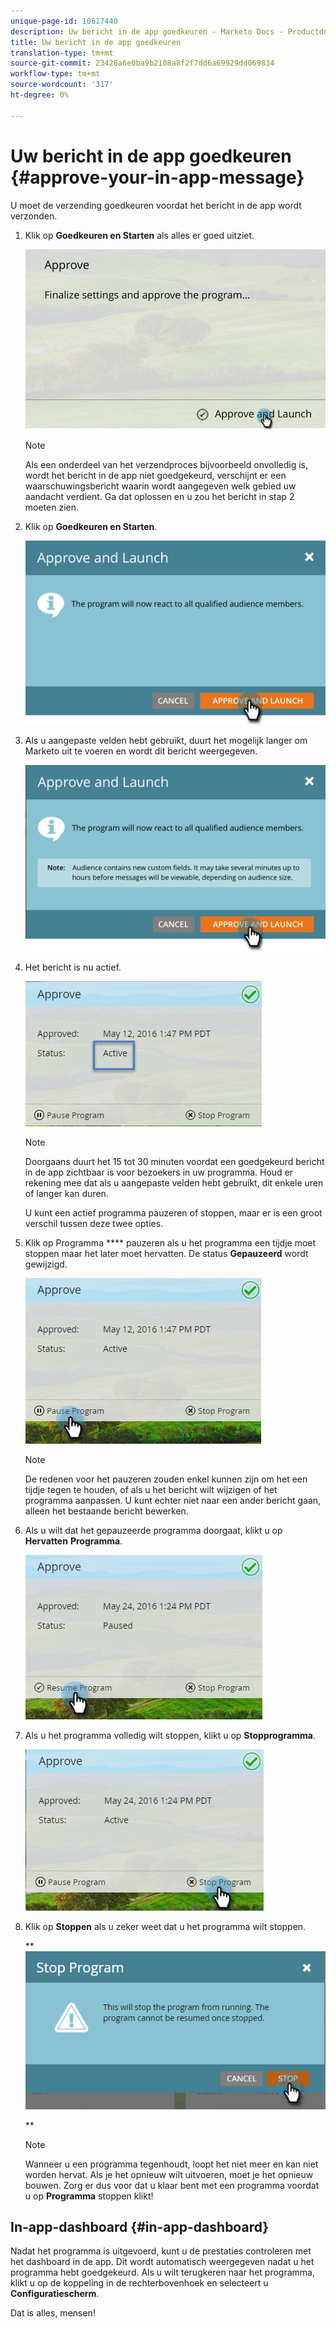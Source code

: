 ```yaml
---
unique-page-id: 10617440
description: Uw bericht in de app goedkeuren - Marketo Docs - Productdocumentatie
title: Uw bericht in de app goedkeuren
translation-type: tm+mt
source-git-commit: 23428a6e0ba9b2108a8f2f7dd6a69929dd069834
workflow-type: tm+mt
source-wordcount: '317'
ht-degree: 0%

---
```



# Uw bericht in de app goedkeuren {#approve-your-in-app-message}

U moet de verzending goedkeuren voordat het bericht in de app wordt verzonden.

1. Klik op **Goedkeuren en Starten** als alles er goed uitziet.

   ![](assets/pasted-image-at-2016-05-31-02-08-pm-281-29.png)

   >[!NOTE]
   >
   >Als een onderdeel van het verzendproces bijvoorbeeld onvolledig is, wordt het bericht in de app niet goedgekeurd, verschijnt er een waarschuwingsbericht waarin wordt aangegeven welk gebied uw aandacht verdient. Ga dat oplossen en u zou het bericht in stap 2 moeten zien.

1. Klik op **Goedkeuren en Starten**.

   ![](assets/pasted-image-at-2016-05-31-02-08-pm.png)

1. Als u aangepaste velden hebt gebruikt, duurt het mogelijk langer om Marketo uit te voeren en wordt dit bericht weergegeven.

   ![](assets/pasted-image-at-2016-05-31-02-09-pm.png)

1. Het bericht is nu actief.

   ![](assets/image2016-5-12-13-3a49-3a5.png)

   >[!NOTE]
   >
   >Doorgaans duurt het 15 tot 30 minuten voordat een goedgekeurd bericht in de app zichtbaar is voor bezoekers in uw programma. Houd er rekening mee dat als u aangepaste velden hebt gebruikt, dit enkele uren of langer kan duren.

   U kunt een actief programma pauzeren of stoppen, maar er is een groot verschil tussen deze twee opties.

1. Klik op Programma **** pauzeren als u het programma een tijdje moet stoppen maar het later moet hervatten. De status **Gepauzeerd** wordt gewijzigd.

   ![](assets/image2016-5-12-13-3a50-3a26.png)

   >[!NOTE]
   >
   >De redenen voor het pauzeren zouden enkel kunnen zijn om het een tijdje tegen te houden, of als u het bericht wilt wijzigen of het programma aanpassen. U kunt echter niet naar een ander bericht gaan, alleen het bestaande bericht bewerken.

1. Als u wilt dat het gepauzeerde programma doorgaat, klikt u op **Hervatten** **Programma**.

   ![](assets/image2016-5-24-13-3a26-3a43.png)

1. Als u het programma volledig wilt stoppen, klikt u op **Stopprogramma**.

   ![](assets/image2016-5-24-13-3a29-3a35.png)

1. Klik op **Stoppen** als u zeker weet dat u het programma wilt stoppen.

   ** ![](assets/image2016-5-24-13-3a31-3a22.png)

   **

   >[!NOTE]
   >
   >Wanneer u een programma tegenhoudt, loopt het niet meer en kan niet worden hervat. Als je het opnieuw wilt uitvoeren, moet je het opnieuw bouwen. Zorg er dus voor dat u klaar bent met een programma voordat u op **Programma** stoppen klikt!

## In-app-dashboard {#in-app-dashboard}

Nadat het programma is uitgevoerd, kunt u de prestaties controleren met het dashboard in de app. Dit wordt automatisch weergegeven nadat u het programma hebt goedgekeurd. Als u wilt terugkeren naar het programma, klikt u op de koppeling in de rechterbovenhoek en selecteert u **Configuratiescherm**.

Dat is alles, mensen!


